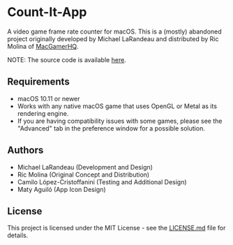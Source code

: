 # Count-It-App
A video game frame rate counter for macOS.  This is a (mostly) abandoned project originally developed by Michael LaRandeau and distributed by Ric Molina of [MacGamerHQ](https://www.macgamerhq.com).

NOTE: The source code is available [here](https://github.com/mlarandeau/Count-It).

## Requirements

- macOS 10.11 or newer
- Works with any native macOS game that uses OpenGL or Metal as its rendering engine.
- If you are having compatibility issues with some games, please see the "Advanced" tab in the preference window for a possible solution.

## Authors

- Michael LaRandeau (Development and Design)
- Ric Molina (Original Concept and Distribution)
- Camilo López-Cristoffanini (Testing and Additional Design)
- Maty Aguiló (App Icon Design)

## License

This project is licensed under the MIT License - see the [LICENSE.md](LICENSE.md) file for details.

